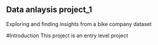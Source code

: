 ## Data anlaysis project_1
Exploring and finding insights from a bike company dataset

#Introduction
This project is an entry level project 
